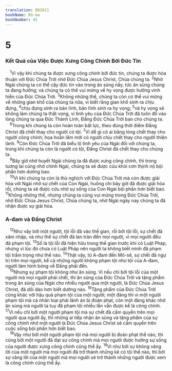 ```yaml
---
translation: BD2011
bookName: Rô-ma 
bookNumber: 45
---
```


<div class="title"><h1>5</h1><h3>Kết Quả của Việc Ðược Xưng Công Chính Bởi Ðức Tin</h3></div>
<span class="verse ro_5_1"> <sup>1</sup>Vì vậy khi chúng ta được xưng công chính bởi đức tin, chúng ta được hòa thuận với Ðức Chúa Trời nhờ Ðức Chúa Jesus Christ, Chúa chúng ta. </span>
<span class="verse ro_5_2"><sup>2</sup>Nhờ Ngài chúng ta có thể cậy đức tin vào trong ân sủng nầy, tức ân sủng chúng ta đang hưởng; và chúng ta có thể vui mừng về hy vọng được hưởng vinh hiển của Ðức Chúa Trời. </span>
<span class="verse ro_5_3"><sup>3</sup>Không những thế, chúng ta còn có thể vui mừng về những gian khổ của chúng ta nữa, vì biết rằng gian khổ sinh ra chịu đựng, </span>
<span class="verse ro_5_4"><sup>4</sup>chịu đựng sinh ra bản lĩnh, bản lĩnh sinh ra hy vọng; </span>
<span class="verse ro_5_5"><sup>5</sup>và hy vọng sẽ không làm chúng ta thất vọng, vì tình yêu của Ðức Chúa Trời đã tuôn đổ vào lòng chúng ta qua Ðức Thánh Linh, Ðấng Ðức Chúa Trời ban cho chúng ta.<br/></span>
<span class="verse ro_5_6"> <sup>6</sup>Trong khi chúng ta còn hoàn toàn bất lực, theo đúng thời điểm Ðấng Christ đã chết thay cho người có tội. </span>
<span class="verse ro_5_7"><sup>7</sup>Vì dễ gì có ai bằng lòng chết thay cho người công chính; họa hoằn lắm mới có người chịu chết thay cho người thiện lành. </span>
<span class="verse ro_5_8"><sup>8</sup>Còn Ðức Chúa Trời đã biểu lộ tình yêu của Ngài đối với chúng ta, trong khi chúng ta còn là người có tội, Ðấng Christ đã chết thay cho chúng ta.<br/></span>
<span class="verse ro_5_9"> <sup>9</sup>Bây giờ nhờ huyết Ngài chúng ta đã được xưng công chính, thì trong tương lai cũng nhờ chính Ngài, chúng ta sẽ được cứu khỏi cơn thịnh nộ bội phần hơn dường bao.<br/></span>
<span class="verse ro_5_10"> <sup>10</sup>Vì khi chúng ta còn là thù nghịch với Ðức Chúa Trời mà còn được giải hòa với Ngài nhờ sự chết của Con Ngài, huống chi bây giờ đã được giải hòa rồi, chúng ta sẽ được cứu nhờ sự sống của Con Ngài bội phần hơn biết bao. </span>
<span class="verse ro_5_11"><sup>11</sup>Không những thế, nhưng chúng ta cũng vui mừng trong Ðức Chúa Trời, nhờ Ðức Chúa Jesus Christ, Chúa chúng ta, nhờ Ngài ngày nay chúng ta đã nhận được sự giải hòa.<br/></span>
<div class="title"><h3>A-đam và Ðấng Christ</h3></div>
<span class="verse ro_5_12"> <sup>12</sup>Như vậy bởi một người, tội lỗi đã vào thế gian, rồi bởi tội lỗi, sự chết đã xâm nhập, và như thế sự chết đã lan tràn đến mọi người, vì mọi người đều đã phạm tội. </span>
<span class="verse ro_5_13"><sup>13</sup>Số là tội lỗi đã hiện hữu trong thế gian trước khi có Luật Pháp, nhưng vì lúc đó chưa có Luật Pháp nên người ta không biết mình đã phạm tội trầm trọng như thế nào. </span>
<span class="verse ro_5_14"><sup>14</sup>Thật vậy, từ A-đam đến Mô-sê, sự chết đã ngự trị trên mọi người, kể cả những người không phạm tội như tội của A-đam, người làm hình bóng về Ðấng phải đến.<br/></span>
<span class="verse ro_5_15"> <sup>15</sup>Nhưng sự phạm tội không như ân sủng. Vì nếu chỉ bởi tội lỗi của một người mà mọi người phải chết, thì ân sủng của Ðức Chúa Trời và tặng phẩm trong ân sủng của Ngài cho nhiều người qua một người, là Ðức Chúa Jesus Christ, đã dồi dào hơn biết dường nào. </span>
<span class="verse ro_5_16"><sup>16</sup>Tặng phẩm của Ðức Chúa Trời cũng khác với hậu quả phạm tội của một người; một đàng thì vì một người phạm tội mà cả nhân loại phải lãnh án bị đoán phạt, còn một đàng khác nhờ ân sủng mà người ta tuy đã phạm tội nhiều lần vẫn được kể là công chính. </span>
<span class="verse ro_5_17"><sup>17</sup>Vì nếu chỉ bởi một người phạm tội mà sự chết đã cầm quyền trên mọi người qua người ấy, thì những ai tiếp nhận ân sủng và tặng phẩm của sự công chính nhờ một người là Ðức Chúa Jesus Christ sẽ cầm quyền trên cuộc sống bội phần hơn biết bao.<br/></span>
<span class="verse ro_5_18"> <sup>18</sup>Vậy như bởi một người phạm tội mà mọi người bị đoán phạt thể nào, thì cũng bởi một người đã đạt sự công chính mà mọi người được hưởng sự sống của người được xưng công chính cũng thể ấy. </span>
<span class="verse ro_5_19"><sup>19</sup>Vì như bởi sự không vâng lời của một người mà mọi người đã trở thành những kẻ có tội thể nào, thì bởi sự vâng lời của một người mà mọi người sẽ trở thành những người được xem là công chính cũng thể ấy.<br/></span>
